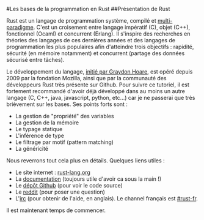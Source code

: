 #Les bases de la programmation en Rust
##Présentation de Rust

Rust est un langage de programmation système, compilé et [multi-paradigme](https://fr.wikipedia.org/wiki/Paradigme_(programmation)). C'est un croisement entre langage impératif (C), objet (C++), fonctionnel (Ocaml) et concurrent (Erlang). Il s'inspire des recherches en théories des langages de ces dernières années et des langages de programmation les plus populaires afin d'atteindre trois objectifs : rapidité, sécurité (en mémoire notamment) et concurrent (partage des données sécurisé entre tâches).

Le développement du langage, [initié par Graydon Hoare](https://www.reddit.com/r/rust/comments/27jvdt/internet_archaeology_the_definitive_endall_source/), est opéré depuis 2009 par la fondation Mozilla, ainsi que par la communauté des développeurs Rust très présente sur Github. Pour suivre ce tutoriel, il est fortement recommandé d'avoir déjà développé dans au moins un autre langage (C, C++, java, javascript, python, etc...) car je ne passerai que très brièvement sur les bases. Ses points forts sont :
 * La gestion de "propriété" des variables
 * La gestion de la mémoire
 * Le typage statique
 * L'inférence de type
 * Le filtrage par motif (pattern matching)
 * La généricité

Nous reverrons tout cela plus en détails. Quelques liens utiles :
 * Le site internet : [rust-lang.org](http://www.rust-lang.org)
 * La [documentation](http://doc.rust-lang.org/stable/std/) (toujours utile d'avoir ca sous la main !)
 * Le [dépôt Github](https://github.com/rust-lang/rust) (pour voir le code source)
 * Le [reddit](http://www.reddit.com/r/rust) (pour poser une question)
 * L'[irc](https://chat.mibbit.com/?server=irc.mozilla.org&channel=%23rust) (pour obtenir de l'aide, en anglais). Le channel français est [#rust-fr](https://chat.mibbit.com/?server=irc.mozilla.org&channel=%23rust-fr).
 
Il est maintenant temps de commencer.
